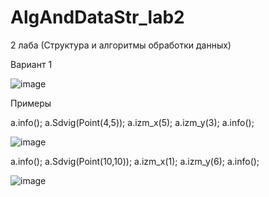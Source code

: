 # AlgAndDataStr_lab2
2 лаба (Структура и алгоритмы обработки данных)

Вариант 1

![image](https://user-images.githubusercontent.com/57935448/121389186-5982cb80-c976-11eb-96d7-2cf77dc9c6a1.png)


Примеры

a.info();
    a.Sdvig(Point(4,5));
    a.izm_x(5);
    a.izm_y(3);
    a.info();

![image](https://user-images.githubusercontent.com/57935448/121389296-74554000-c976-11eb-99bb-2836e0db89dd.png)

a.info();
   a.Sdvig(Point(10,10));
   a.izm_x(1);
   a.izm_y(6);
   a.info();
   
   ![image](https://user-images.githubusercontent.com/57935448/121389331-7d461180-c976-11eb-9215-5408c541046a.png)

